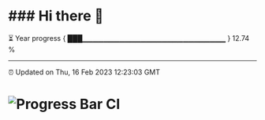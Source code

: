 # ### Hi there 👋

⏳ Year progress { ███▁▁▁▁▁▁▁▁▁▁▁▁▁▁▁▁▁▁▁▁▁▁▁▁▁▁▁ } 12.74 %

---

⏰ Updated on Thu, 16 Feb 2023 12:23:03 GMT

# ![Progress Bar CI](https://github.com/Charmve/Charmve/workflows/Progress%20Bar%20CI/badge.svg)
